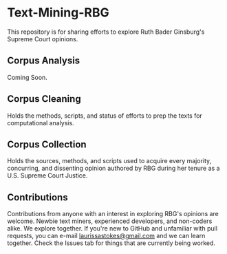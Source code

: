 # Text-Mining-RBG
This repository is for sharing efforts to explore Ruth Bader Ginsburg's Supreme Court opinions.

**Corpus Analysis**
---
Coming Soon. 

**Corpus Cleaning**
---
Holds the methods, scripts, and status of efforts to prep the texts for computational analysis. 

**Corpus Collection**
---
Holds the sources, methods, and scripts used to acquire every majority, concurring, and dissenting opinion authored by RBG during her tenure as a U.S. Supreme Court Justice. 

**Contributions**
---
Contributions from anyone with an interest in exploring RBG's opinions are welcome. Newbie text miners, experienced developers, and non-coders alike. We explore together. If you're new to GitHub and unfamiliar with pull requests, you can e-mail laurissastokes@gmail.com and we can learn together. Check the Issues tab for things that are currently being worked.
